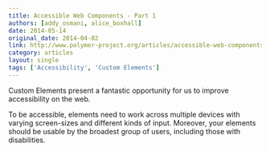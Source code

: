 ```yaml
---
title: Accessible Web Components - Part 1
authors: [addy_osmani, alice_boxhall]
date: 2014-05-14
original_date: 2014-04-02
link: http://www.polymer-project.org/articles/accessible-web-components.html
category: articles
layout: single
tags: ['Accessibility', 'Custom Elements']
---
```


Custom Elements present a fantastic opportunity for us to improve accessibility on the web.

To be accessible, elements need to work across multiple devices with varying screen-sizes and different kinds of input. Moreover, your elements should be usable by the broadest group of users, including those with disabilities.

<!-- Excerpt -->
